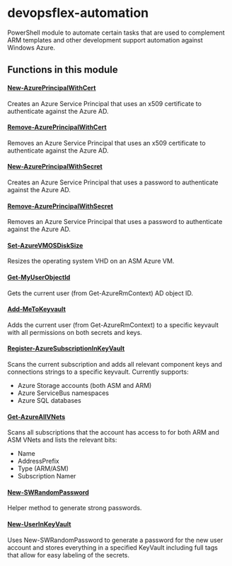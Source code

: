 devopsflex-automation
=======================

PowerShell module to automate certain tasks that are used to complement ARM templates and other development support automation against Windows Azure.

## Functions in this module

#### [New-AzurePrincipalWithCert](docs/New-AzurePrincipalWithCert.md)

Creates an Azure Service Principal that uses an x509 certificate to authenticate against the Azure AD.

#### [Remove-AzurePrincipalWithCert](docs/Remove-AzurePrincipalWithCert.md)

Removes an Azure Service Principal that uses an x509 certificate to authenticate against the Azure AD.

#### [New-AzurePrincipalWithSecret](docs/New-AzurePrincipalWithSecret.md)

Creates an Azure Service Principal that uses a password to authenticate against the Azure AD.

#### [Remove-AzurePrincipalWithSecret](docs/Remove-AzurePrincipalWithSecret.md)

Removes an Azure Service Principal that uses a password to authenticate against the Azure AD.

#### [Set-AzureVMOSDiskSize](docs/Set-AzureVMOSDiskSize.md)

Resizes the operating system VHD on an ASM Azure VM.

#### [Get-MyUserObjectId](docs/Get-MyUserObjectId.md)

Gets the current user (from Get-AzureRmContext) AD object ID.

#### [Add-MeToKeyvault](docs/Add-MeToKeyvault.md)

Adds the current user (from Get-AzureRmContext) to a specific keyvault with all permissions on both secrets and keys.

#### [Register-AzureSubscriptionInKeyVault](docs/Register-AzureSubscriptionInKeyVault.md)

Scans the current subscription and adds all relevant component keys and connections strings to a specific keyvault.
Currently supports:

- Azure Storage accounts (both ASM and ARM)
- Azure ServiceBus namespaces
- Azure SQL databases

#### [Get-AzureAllVNets](docs/Get-AzureAllVNets.md)

Scans all subscriptions that the account has access to for both ARM and ASM VNets and lists the relevant bits:

- Name
- AddressPrefix
- Type (ARM/ASM)
- Subscription Namer

#### [New-SWRandomPassword](docs/New-SWRandomPassword.md)

Helper method to generate strong passwords.

#### [New-UserInKeyVault](docs/New-UserInKeyVault.md)

Uses New-SWRandomPassword to generate a password for the new user account and stores everything
in a specified KeyVault including full tags that allow for easy labeling of the secrets.
